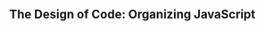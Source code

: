 The Design of Code: Organizing JavaScript
------------------------------------------------------------
